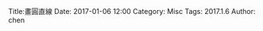 Title:畫圓直線
Date: 2017-01-06 12:00
Category: Misc
Tags: 2017.1.6
Author: chen

<!-- PELICAN_END_SUMMARY -->


<!-- 導入 Brython 標準程式庫 -->

<script type="text/javascript" 
    src="https://cdn.rawgit.com/brython-dev/brython/master/www/src/brython_dist.js">
</script>

<!-- 啟動 Brython -->

<script>
window.onload=function(){
brython(1);
}
</script>

<!-- 導入 Brython 標準程式庫 -->

<script type="text/javascript" 
    src="https://cdn.rawgit.com/brython-dev/brython/master/www/src/brython_dist.js">
</script>

<!-- 啟動 Brython -->

<script>
window.onload=function(){
brython(1);
}
</script>

<!-- 以下可以執行  Brython 程式 -->

<canvas id="dc1" width="650" height="450"></canvas>
<script type="text/python">
from browser import document
import math
 
# 準備繪圖畫布
canvas = document["dc1"]
ctx = canvas.getContext("2d")

def circle(x,y,r):
    ctx.beginPath()
    ctx.arc(x, y, r, 0, math.pi*2, True)
    ctx.fill()
    ctx.closePath()

def line(x1,y1,x2,y2):
    ctx.beginPath()
    ctx.lineWidth = 1
    ctx.moveTo(x1, y1)
    ctx.lineTo(x2, y2)
    ctx.strokeStyle = "blue"
    ctx.stroke()
    ctx.closePath()

line(200,200,300,200)

line(200,200,200,300)

circle(200, 200, 10)
</script>

